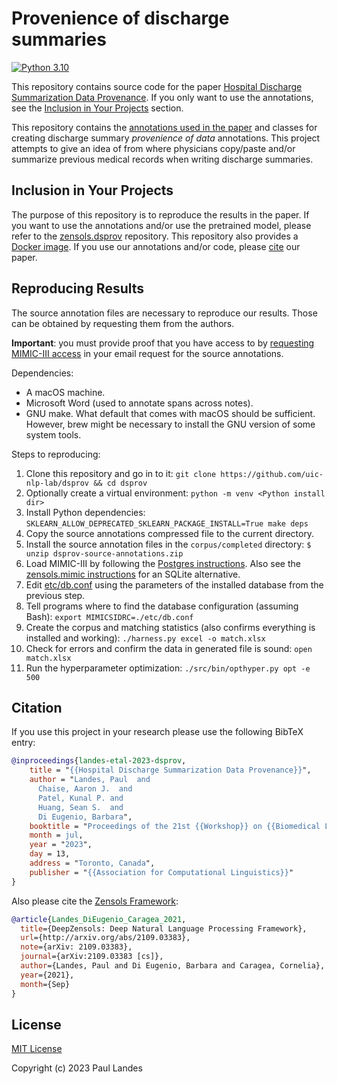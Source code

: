 # Provenience of discharge summaries

[![Python 3.10][python310-badge]][python310-link]

This repository contains source code for the paper [Hospital Discharge
Summarization Data Provenance](https://example.com).  If you only want to use
the annotations, see the [Inclusion in Your
Projects](#inclusion-in-your-projects) section.

This repository contains the [annotations used in the
paper](dist/dsprov-annotations.json) and classes for creating discharge summary
*provenience of data* annotations.  This project attempts to give an idea of
from where physicians copy/paste and/or summarize previous medical records when
writing discharge summaries.


## Inclusion in Your Projects

The purpose of this repository is to reproduce the results in the paper. If you
want to use the annotations and/or use the pretrained model, please refer to
the [zensols.dsprov] repository.  This repository also provides a [Docker
image](https://github.com/plandes/dsprov#docker).  If you use our annotations
and/or code, please [cite](#citation) our paper.


## Reproducing Results

The source annotation files are necessary to reproduce our results.  Those can
be obtained by requesting them from the authors.

**Important**: you must provide proof that you have access to by [requesting
MIMIC-III access](https://mimic.mit.edu/docs/gettingstarted/) in your email
request for the source annotations.

Dependencies:

* A macOS machine.
* Microsoft Word (used to annotate spans across notes).
* GNU make.  What default that comes with macOS should be sufficient.  However,
  brew might be necessary to install the GNU version of some system tools.

Steps to reproducing:

1. Clone this repository and go in to it:
   `git clone https://github.com/uic-nlp-lab/dsprov && cd dsprov`
1. Optionally create a virtual environment: `python -m venv <Python install dir>`
1. Install Python dependencies: `SKLEARN_ALLOW_DEPRECATED_SKLEARN_PACKAGE_INSTALL=True make deps`
1. Copy the source annotations compressed file to the current directory.
1. Install the source annotation files in the `corpus/completed` directory:
   `$ unzip dsprov-source-annotations.zip`
1. Load MIMIC-III by following the [Postgres instructions].  Also see the
   [zensols.mimic instructions](https://github.com/plandes/mimic#installation)
   for an SQLite alternative.
1. Edit [etc/db.conf](etc/db.conf) using the parameters of the installed
   database from the previous step.
1. Tell programs where to find the database configuration (assuming Bash):
   `export MIMICSIDRC=./etc/db.conf`
1. Create the corpus and matching statistics (also confirms everything is
   installed and working): `./harness.py excel -o match.xlsx`
1. Check for errors and confirm the data in generated file is sound: `open
   match.xlsx`
1. Run the hyperparameter optimization: `./src/bin/opthyper.py opt -e 500`


## Citation

If you use this project in your research please use the following BibTeX entry:

```bibtex
@inproceedings{landes-etal-2023-dsprov,
    title = "{{Hospital Discharge Summarization Data Provenance}}",
    author = "Landes, Paul  and
      Chaise, Aaron J.  and
      Patel, Kunal P. and
      Huang, Sean S.  and
      Di Eugenio, Barbara",
    booktitle = "Proceedings of the 21st {{Workshop}} on {{Biomedical Language Processing}}",
    month = jul,
    year = "2023",
    day = 13,
    address = "Toronto, Canada",
    publisher = "{{Association for Computational Linguistics}}"
}
```

Also please cite the [Zensols Framework]:

```bibtex
@article{Landes_DiEugenio_Caragea_2021,
  title={DeepZensols: Deep Natural Language Processing Framework},
  url={http://arxiv.org/abs/2109.03383},
  note={arXiv: 2109.03383},
  journal={arXiv:2109.03383 [cs]},
  author={Landes, Paul and Di Eugenio, Barbara and Caragea, Cornelia},
  year={2021},
  month={Sep}
}
```


## License

[MIT License](LICENSE.md)

Copyright (c) 2023 Paul Landes


<!-- links -->
[python310-badge]: https://img.shields.io/badge/python-3.10-blue.svg
[python310-link]: https://www.python.org/downloads/release/python-310
[build-badge]: https://github.com/uic-nlp-lab/dsprov/workflows/CI/badge.svg
[build-link]: https://github.com/uic-nlp-lab/dsprov/actions

[zensols.dsprov]: https://github.com/plandes/dsprov
[Zensols Framework]: https://github.com/plandes/deepnlp
[Postgres instructions]: https://github.com/MIT-LCP/mimic-code/blob/main/mimic-iii/buildmimic/postgres/README.md
